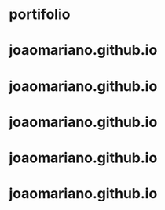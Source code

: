 # portifolio
# joaomariano.github.io
# joaomariano.github.io
# joaomariano.github.io
# joaomariano.github.io
# joaomariano.github.io
